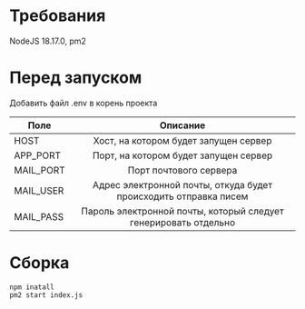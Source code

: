 # Требования
NodeJS 18.17.0, pm2

# Перед запуском
Добавить файл .env в корень проекта

| Поле                 | Описание      |
|----------------------|:-------------:|
| HOST                 | Хост, на котором будет запущен сервер |
| APP_PORT                 | Порт, на котором будет запущен сервер |
| MAIL_PORT             | Порт почтового сервера |
| MAIL_USER       | Адрес электронной почты, откуда будет происходить отправка писем |
| MAIL_PASS     | Пароль электронной почты, который следует генерировать отдельно |

# Сборка
```
npm inatall
pm2 start index.js
```